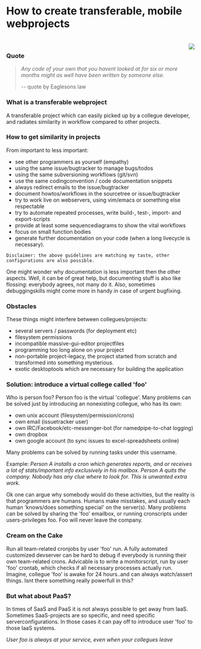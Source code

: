 How to create transferable, mobile webprojects
==============================================

<br>
<img align="right" src="/data/upload/images/comic/out/comic_userfoo.jpg"/>

### Quote ###

> *Any code of your own that you havent looked at for six or more months might as well have been written by someone else.*
>
> -- quote by Eaglesons law 

### What is a transferable webproject ###

A transferable project which can easily picked up by a collegue developer, and radiates similarity in workflow compared to other projects.

### How to get similarity in projects ###

From important to less important:

  * see other programmers as yourself (empathy)
  * using the same issue/bugtracker to manage bugs/todos
  * using the same subversioning workflows (git/svn)
  * use the same codingconvention / code documentation snippets
  * always redirect emails to the issue/bugtracker
  * document howtos/workflows in the sourcetree or issue/bugtracker
  * try to work live on webservers, using vim/emacs or something else respectable
  * try to automate repeated processes, write build-, test-, import- and export-scripts
  * provide at least some sequencediagrams to show the vital workflows
  * focus on small function bodies
  * generate further documentation on your code (when a long livecycle is necessary).

`Disclaimer: the above guidelines are matching my taste, other configurations are also possible.` 

One might wonder why documentation is less important then the other aspects.
Well, it can be of great help, but documenting stuff is also like flossing: everybody agrees,
not many do it. 
Also, sometimes debuggingskills might come more in handy in case of urgent bugfixing.

### Obstacles ###

These things might interfere between collegues/projects:

  * several servers / passwords (for deployment etc)
  * filesystem permissions
  * incompatible massive-gui-editor projectfiles
  * programming too long alone on your project 
  * non-portable project-legacy, the project started from scratch and transformed into something mysterious.
  * exotic desktoptools which are necessary for building the application

### Solution: introduce a virtual college called 'foo' ###

Who is person foo?
Person foo is the virtual 'collegue'.
Many problems can be solved just by introducing an nonexisting collegue, who has its own:

  * own unix account (filesystem/permission/crons)
  * own email (issuetracker user)
  * own IRC/Facebook/etc-messenger-bot (for namedpipe-to-chat logging)
  * own dropbox
  * own google account (to sync issues to excel-spreadsheets online)

Many problems can be solved by running tasks under this username.

Example: *Person A installs a cron which generates reports, and or receives a lot of stats/important info exclusively in his mailbox. Person A quits the company. Nobody has any clue where to look for. This is unwanted extra work.*

Ok one can argue why somebody would do these activities, but the reality is that programmers are humans. Humans make misstakes, and usually each human 'knows/does something special' on the server(s).
Many problems can be solved by sharing the 'foo' emailbox, or running cronscripts under users-privileges foo.
Foo will never leave the company.

### Cream on the Cake ###

Run all team-related cronjobs by user 'foo' run.
A fully automated customized devserver can be hard to debug if everybody is running their own team-related crons.
Advicable is to write a monitorscript, run by user 'foo' crontab, which checks if all necessary processes actually run.
Imagine, collegue 'foo' is awake for 24 hours..and can always watch/assert things.
Isnt there something really powerfull in this?

### But what about PaaS? ###

In times of SaaS and PaaS it is not always possible to get away from IaaS.
Sometimes SaaS-projects are so specific, and need specific serverconfigurations.
In those cases it can pay off to introduce user 'foo' to those IaaS systems.

*User foo is always at your service, even when your collegues leave*
